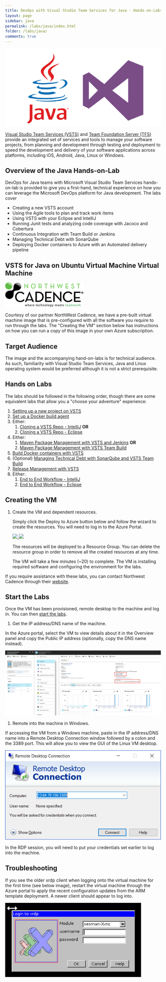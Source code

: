 ```yaml
---
title: DevOps with Visual Studio Team Services for Java - Hands-on-Labs 
layout: page
sidebar: java
permalink: /labs/java/index.html
folder: /labs/java/
comments: true
---
```

![](images/all_logo.png)

[Visual Studio Team Services (VSTS)](https://www.visualstudio.com/products/visual-studio-team-services-vs) and [Team Foundation Server (TFS)](https://www.visualstudio.com/tfs/) provide an integrated set of services and tools to manage your software projects, from planning and development through testing and deployment to speed the development and delivery of your software applications across platforms, including iOS, Android, Java, Linux or Windows. 

## Overview  of the Java Hands-on-Lab

DevOps for Java teams with Microsoft Visual Studio Team Services hands-on-lab is provided to give you a first-hand, technical experience on how you can leverage the Microsoft DevOps platform for Java development. The labs cover 
  * Creating a new VSTS account
  * Using the Agile  tools to plan and track work items  
  * Using VSTS with your Eclipse and IntelliJ
  * Running Junit tests and analyzing code coverage with Jacoco and Cobertura
  * Continuous Integration with Team Build or Jenkins
  * Managing Technical Debt with SonarQube 
  * Deploying Docker containers to Azure with an Automated delivery pipeline 
          
 ## VSTS for Java on Ubuntu Virtual Machine Virtual Machine
      
<img src="images/nwc_logo.png"  align="bottom" />

Courtesy of our partner NorthWest Cadence, we have a pre-built virtual machine image that is pre-configured with all the software you require to run through the labs. The "Creating the VM" section below has instructions on how you can run a copy of this image in your own Azure subscription.

## Target Audience

The image and the accompanying hand-on-labs is for technical audience. As such, familiarity with Visual Studio Team Services, Java and Linux operating system would be preferred although it is not a strict prerequisite.

## Hands on Labs

The labs should be followed in the following order, though there are some equivalent labs that allow you a "choose your adventure" experience:

1. [Setting up a new project on VSTS](creatingvstsaccount.html)
1. [Set up a Docker build agent](builddocker.html)
1. Either:
    1. [Cloning a VSTS Repo - IntelliJ](intellij-vsts.html) **OR**
    1. [Cloning a VSTS Repo - Eclipse](eclipse-vsts.html)
1. Either:
    1. [Maven Package Management with VSTS and Jenkins](maven-jenkins.html) **OR**
    1. [Maven Package Management with VSTS Team Build](maven-vsts.html)
1. [Build Docker containers with VSTS](builddocker.html)
1. (Optional) [Managing Technical Debt with SonarQube and VSTS Team Build](techdebt.html)
1. [Release Management with VSTS](deploy.html)
1. Either:
    1. [End to End Workflow - IntelliJ](intellij.html)
    1. [End to End Workflow - Eclipse](eclipsee2e.html)

## Creating the VM

1. Create the VM and dependent resources.
    
    Simply click the Deploy to Azure button below and follow the wizard to create the resources. You will need to log in to the Azure Portal.
                                                                     
	<a href="https://portal.azure.com/#create/Microsoft.Template/uri/https%3A%2F%2Fraw.githubusercontent.com%2Fnwcadence%2Fjava-dev-vsts%2Fmaster%2Fenv%2FJavaDevVSTS.json" target="_blank">
		<img src="http://azuredeploy.net/deploybutton.png"/>
	</a>
	<a href="http://armviz.io/#/?load=https%3A%2F%2Fraw.githubusercontent.com%2Fnwcadence%2Fjava-dev-vsts%2Fmaster%2Fenv%2FJavaDevVSTS.json" target="_blank">
		<img src="http://armviz.io/visualizebutton.png"/>
	</a>

    The resources will be deployed to a Resource Group. You can delete the resource group in order to remove all the created resources at any time.

	The VM will take a few minutes (~20) to complete. The VM is installing required software and configuring the environment for the labs.

If you require assistance with these labs, you can contact Northwest Cadence through their [website](http://nwcadence.com).

## Start the Labs
Once the VM has been provisioned, remote desktop to the machine and log in. You can then [start the labs](labs/readme.md).

1. Get the IP address/DNS name of the machine.

In the Azure portal, select the VM to view details about it in the Overview panel and copy the Public IP address (optionally, copy the DNS name instead).

<img src ="images/azure-copy-ipaddress.png">

1. Remote into the machine in Windows.

If accessing the VM from a Windows machine, paste in the IP address/DNS name into a Remote Desktop Connection window followed by a colon and the 3389 port. This will allow you to view the GUI of the Linux VM desktop.

<img src ="images/rdp-connect-vm.png">

In the RDP session, you will need to put your credentials set earlier to log into the machine. 

## Troubleshooting

If you see the older xrdp client when logging onto the virtual machine for the first time (see below image), restart the virtual machine through the Azure portal to apply the recent configuration updates from the ARM template deployment. A newer client should appear to log into.  

<img src ="images/xrdp.png">

